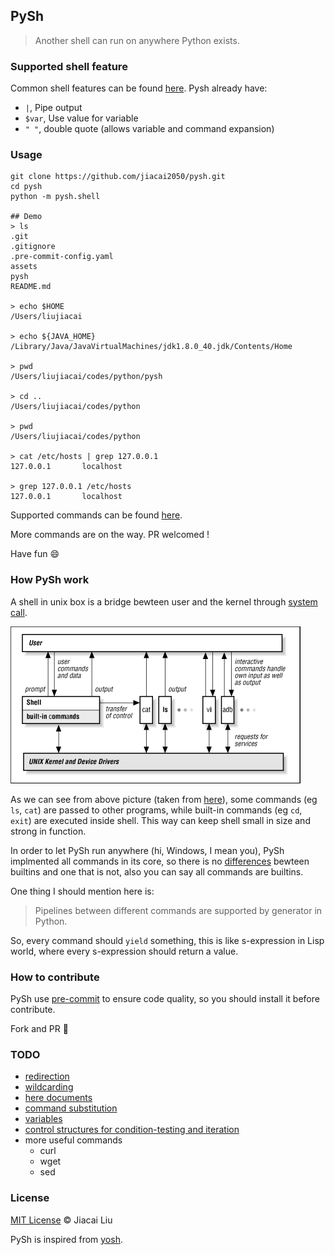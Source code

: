 ## PySh

> Another shell can run on anywhere Python exists.

### Supported shell feature

Common shell features can be found [here](http://www.tldp.org/LDP/intro-linux/html/x12120.html). Pysh already have:

- `|`, Pipe output
- `$var`, Use value for variable
- `" "`, double quote (allows variable and command expansion)

### Usage

```
git clone https://github.com/jiacai2050/pysh.git
cd pysh
python -m pysh.shell

## Demo
> ls
.git
.gitignore
.pre-commit-config.yaml
assets
pysh
README.md

> echo $HOME
/Users/liujiacai

> echo ${JAVA_HOME}
/Library/Java/JavaVirtualMachines/jdk1.8.0_40.jdk/Contents/Home

> pwd
/Users/liujiacai/codes/python/pysh

> cd ..
/Users/liujiacai/codes/python

> pwd
/Users/liujiacai/codes/python

> cat /etc/hosts | grep 127.0.0.1
127.0.0.1       localhost

> grep 127.0.0.1 /etc/hosts
127.0.0.1       localhost
```

Supported commands can be found [here](./pysh/builtins).

More commands are on the way. PR welcomed !

Have fun 😄

### How PySh work

A shell in unix box is a bridge bewteen user and the kernel through [system call](https://en.wikipedia.org/wiki/System_call).

![how unix shell work](./assets/unix_shell.gif)

As we can see from above picture (taken from [here](http://docstore.mik.ua/orelly/unix/upt/ch01_02.htm#UPT-ART-1002-FIG-0)), some commands (eg `ls`, `cat`) are passed to other programs, while built-in commands (eg `cd`, `exit`) are executed inside shell. This way can keep shell small in size and strong in function.

In order to let PySh run anywhere (hi, Windows, I mean you), PySh implmented all commands in its core, so there is no [differences](http://unix.stackexchange.com/questions/11454/what-is-the-difference-between-a-builtin-command-and-one-that-is-not) bewteen builtins and one that is not, also you can say all commands are builtins.

One thing I should mention here is:

> Pipelines between different commands are supported by generator in Python.

So, every command should `yield` something, this is like s-expression in Lisp world, where every s-expression should return a value.

### How to contribute

PySh use [pre-commit](http://pre-commit.com/) to ensure code quality, so you should install it before contribute.

Fork and PR 🍺

### TODO

- [redirection](https://en.wikipedia.org/wiki/Redirection_%28computing%29)
- [wildcarding](https://en.wikipedia.org/wiki/Wildcard_character)
- [here documents](https://en.wikipedia.org/wiki/Here_document)
- [command substitution](https://en.wikipedia.org/wiki/Command_substitution)
- [variables](https://en.wikipedia.org/wiki/Variable_%28programming%29)
- [control structures for condition-testing and iteration](https://en.wikipedia.org/wiki/Control_flow)
- more useful commands
    - curl
    - wget
    - sed

### License

[MIT License](http://liujiacai.net/license/MIT.html?year=2016) © Jiacai Liu

PySh is inspired from [yosh](https://github.com/supasate/yosh).
